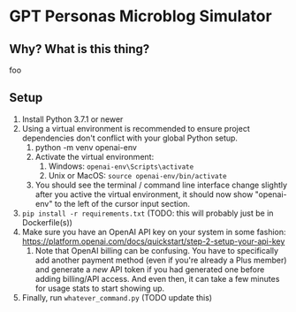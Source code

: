 # GPT Personas Microblog Simulator

## Why? What is this thing?

foo

## Setup

1. Install Python 3.7.1 or newer
1. Using a virtual environment is recommended to ensure project dependencies don't conflict with your global Python setup.
   1. python -m venv openai-env
   1. Activate the virtual environment:
      1. Windows: `openai-env\Scripts\activate` 
      1. Unix or MacOS: `source openai-env/bin/activate`
   1. You should see the terminal / command line interface change slightly after you active the virtual environment, it should now show "openai-env" to the left of the cursor input section.
1. `pip install -r requirements.txt` (TODO: this will probably just be in Dockerfile(s))
1. Make sure you have an OpenAI API key on your system in some fashion: https://platform.openai.com/docs/quickstart/step-2-setup-your-api-key
   1. Note that OpenAI billing can be confusing. You have to specifically add another payment method (even if you're already a Plus member) and generate a *new* API token if you had generated one before adding billing/API access. And even then, it can take a few minutes for usage stats to start showing up.
1. Finally, run `whatever_command.py` (TODO update this)